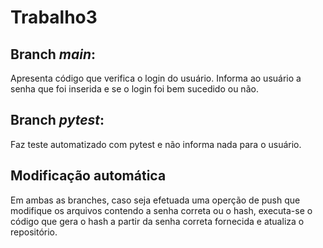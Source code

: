# Trabalho3

## Branch _main_:
Apresenta código que verifica o login do usuário. Informa ao usuário a senha que foi inserida e se o login foi bem sucedido ou não.

## Branch _pytest_:
Faz teste automatizado com pytest e não informa nada para o usuário.

## Modificação automática
Em ambas as branches, caso seja efetuada uma operção de push que modifique os arquivos contendo a senha correta ou o hash, executa-se o código que gera o hash a partir da senha correta fornecida e atualiza o repositório.
